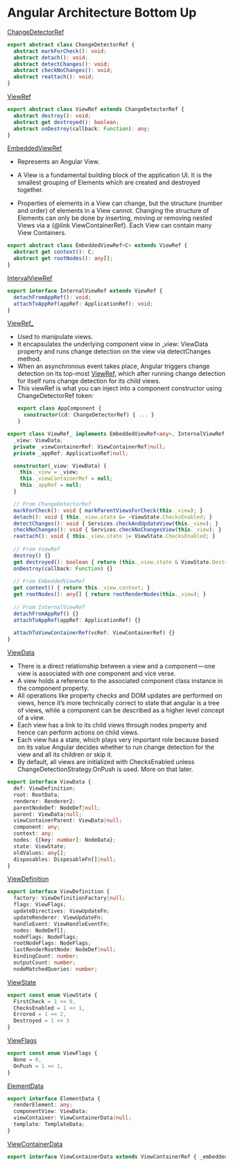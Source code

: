 # Angular Architecture Bottom Up

[ChangeDetectorRef](https://github.com/angular/angular/blob/6b79ab5abec8b5a4b43d563ce65f032990b3e3bc/packages/core/src/change_detection/change_detector_ref.ts)
````typescript
export abstract class ChangeDetectorRef {
  abstract markForCheck(): void;
  abstract detach(): void;
  abstract detectChanges(): void;
  abstract checkNoChanges(): void;
  abstract reattach(): void;
}
````

[ViewRef](https://github.com/angular/angular/blob/6b79ab5abec8b5a4b43d563ce65f032990b3e3bc/packages/core/src/linker/view_ref.ts#L16)
````typescript
export abstract class ViewRef extends ChangeDetectorRef {
  abstract destroy(): void;
  abstract get destroyed(): boolean;
  abstract onDestroy(callback: Function): any;
}
````

[EmbeddedViewRef](https://github.com/angular/angular/blob/6b79ab5abec8b5a4b43d563ce65f032990b3e3bc/packages/core/src/linker/view_ref.ts#L81)
- Represents an Angular View.
- A View is a fundamental building block of the application UI. It is the smallest grouping of
  Elements which are created and destroyed together.
  
- Properties of elements in a View can change, but the structure (number and order) of elements in
  a View cannot. Changing the structure of Elements can only be done by inserting, moving or
  removing nested Views via a {@link ViewContainerRef}. Each View can contain many View Containers.
````typescript
export abstract class EmbeddedViewRef<C> extends ViewRef {
  abstract get context(): C;
  abstract get rootNodes(): any[];
}
````

[IntervalViewRef](https://github.com/angular/angular/blob/6b79ab5abec8b5a4b43d563ce65f032990b3e3bc/packages/core/src/linker/view_ref.ts#L87)
````typescript
export interface InternalViewRef extends ViewRef {
  detachFromAppRef(): void;
  attachToAppRef(appRef: ApplicationRef): void;
}
````

[ViewRef_](https://github.com/angular/angular/blob/6b79ab5abec8b5a4b43d563ce65f032990b3e3bc/packages/core/src/view/refs.ts#L219)
- Used to manipulate views.
- It encapsulates the underlying component view in _view: ViewData property and runs change detection on the view via detectChanges method. 
- When an asynchronous event takes place, Angular triggers change detection on its top-most [ViewRef](https://github.com/angular/angular/blob/6b79ab5abec8b5a4b43d563ce65f032990b3e3bc/packages/core/src/application_ref.ts#L552.), which after running change detection for itself runs change detection for its child views.
- This viewRef is what you can inject into a component constructor using ChangeDetectorRef token:
  ````typescript
  export class AppComponent {  
    constructor(cd: ChangeDetectorRef) { ... }
  }
  ````
  
````typescript
export class ViewRef_ implements EmbeddedViewRef<any>, InternalViewRef {
  _view: ViewData;
  private _viewContainerRef: ViewContainerRef|null;
  private _appRef: ApplicationRef|null;

  constructor(_view: ViewData) {
    this._view = _view;
    this._viewContainerRef = null;
    this._appRef = null;
  }

  // From ChangeDetectorRef
  markForCheck(): void { markParentViewsForCheck(this._view); }
  detach(): void { this._view.state &= ~ViewState.ChecksEnabled; }
  detectChanges(): void { Services.checkAndUpdateView(this._view); }
  checkNoChanges(): void { Services.checkNoChangesView(this._view); }
  reattach(): void { this._view.state |= ViewState.ChecksEnabled; }
  
  // From ViewRef
  destroy() {}
  get destroyed(): boolean { return (this._view.state & ViewState.Destroyed) !== 0; }
  onDestroy(callback: Function) {}
  
  // From EmbeddedViewRef
  get context() { return this._view.context; }
  get rootNodes(): any[] { return rootRenderNodes(this._view); }
  
  // From InternalViewRef
  detachFromAppRef() {}
  attachToAppRef(appRef: ApplicationRef) {}
  
  attachToViewContainerRef(vcRef: ViewContainerRef) {}
}
````

[ViewData](https://github.com/angular/angular/blob/6b79ab5abec8b5a4b43d563ce65f032990b3e3bc/packages/core/src/view/types.ts#L301)
- There is a direct relationship between a view and a component — one view is associated with one component and vice verse.
- A view holds a reference to the associated component class instance in the component property.
- All operations like property checks and DOM updates are performed on views, hence it’s more technically correct to state that angular is a tree of views, while a component can be described as a higher level concept of a view.
- Each view has a link to its child views through nodes property and hence can perform actions on child views.
- Each view has a state, which plays very important role because based on its value Angular decides whether to run change detection for the view and all its children or skip it.
- By default, all views are initialized with ChecksEnabled unless ChangeDetectionStrategy.OnPush is used. More on that later. 
````typescript
export interface ViewData {
  def: ViewDefinition;
  root: RootData;
  renderer: Renderer2;
  parentNodeDef: NodeDef|null;
  parent: ViewData|null;
  viewContainerParent: ViewData|null;
  component: any;
  context: any;
  nodes: {[key: number]: NodeData};
  state: ViewState;
  oldValues: any[];
  disposables: DisposableFn[]|null;
}
````

[ViewDefinition](https://github.com/angular/angular/blob/6b79ab5abec8b5a4b43d563ce65f032990b3e3bc/packages/core/src/view/types.ts#L21)
````typescript
export interface ViewDefinition {
  factory: ViewDefinitionFactory|null;
  flags: ViewFlags;
  updateDirectives: ViewUpdateFn;
  updateRenderer: ViewUpdateFn;
  handleEvent: ViewHandleEventFn;
  nodes: NodeDef[];
  nodeFlags: NodeFlags;
  rootNodeFlags: NodeFlags;
  lastRenderRootNode: NodeDef|null;
  bindingCount: number;
  outputCount: number;
  nodeMatchedQueries: number;
````

[ViewState](https://github.com/angular/angular/blob/6b79ab5abec8b5a4b43d563ce65f032990b3e3bc/packages/core/src/view/types.ts#L325)
````typescript
export const enum ViewState {
  FirstCheck = 1 << 0,
  ChecksEnabled = 1 << 1,
  Errored = 1 << 2,
  Destroyed = 1 << 3
}
````

[ViewFlags](https://github.com/angular/angular/blob/6b79ab5abec8b5a4b43d563ce65f032990b3e3bc/packages/core/src/view/types.ts#L80)
````typescript
export const enum ViewFlags {
  None = 0,
  OnPush = 1 << 1,
}
````

[ElementData](https://github.com/angular/angular/blob/6b79ab5abec8b5a4b43d563ce65f032990b3e3bc/packages/core/src/view/types.ts#L366)
````typescript
export interface ElementData {
  renderElement: any;
  componentView: ViewData;
  viewContainer: ViewContainerData|null;
  template: TemplateData;
}
````

[ViewContainerData](https://github.com/angular/angular/blob/6b79ab5abec8b5a4b43d563ce65f032990b3e3bc/packages/core/src/view/types.ts#L373)
````typescript
export interface ViewContainerData extends ViewContainerRef { _embeddedViews: ViewData[]; }
````
